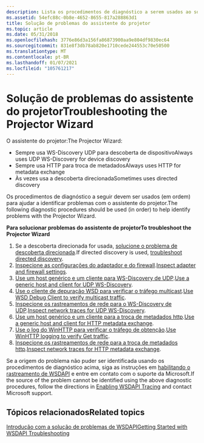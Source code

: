 ```yaml
---
description: Lista os procedimentos de diagnóstico a serem usados ao solucionar problemas do assistente de projetor.
ms.assetid: 54efc88c-0b8e-4652-8655-817a288863d1
title: Solução de problemas do assistente do projetor
ms.topic: article
ms.date: 05/31/2018
ms.openlocfilehash: 3776e86d3a156fa86873900aa9e804df9830ec64
ms.sourcegitcommit: 831e8f3db78ab820e1710cede244553c70e50500
ms.translationtype: MT
ms.contentlocale: pt-BR
ms.lasthandoff: 01/07/2021
ms.locfileid: "105761217"
---
```

# <a name="troubleshooting-the-projector-wizard"></a><span data-ttu-id="68ac3-103">Solução de problemas do assistente do projetor</span><span class="sxs-lookup"><span data-stu-id="68ac3-103">Troubleshooting the Projector Wizard</span></span>

<span data-ttu-id="68ac3-104">O assistente do projetor:</span><span class="sxs-lookup"><span data-stu-id="68ac3-104">The Projector Wizard:</span></span>

-   <span data-ttu-id="68ac3-105">Sempre usa WS-Discovery UDP para descoberta de dispositivo</span><span class="sxs-lookup"><span data-stu-id="68ac3-105">Always uses UDP WS-Discovery for device discovery</span></span>
-   <span data-ttu-id="68ac3-106">Sempre usa HTTP para troca de metadados</span><span class="sxs-lookup"><span data-stu-id="68ac3-106">Always uses HTTP for metadata exchange</span></span>
-   <span data-ttu-id="68ac3-107">Às vezes usa a descoberta direcionada</span><span class="sxs-lookup"><span data-stu-id="68ac3-107">Sometimes uses directed discovery</span></span>

<span data-ttu-id="68ac3-108">Os procedimentos de diagnóstico a seguir devem ser usados (em ordem) para ajudar a identificar problemas com o assistente do projetor.</span><span class="sxs-lookup"><span data-stu-id="68ac3-108">The following diagnostic procedures should be used (in order) to help identify problems with the Projector Wizard.</span></span>

<span data-ttu-id="68ac3-109">**Para solucionar problemas do assistente de projetor**</span><span class="sxs-lookup"><span data-stu-id="68ac3-109">**To troubleshoot the Projector Wizard**</span></span>

1.  <span data-ttu-id="68ac3-110">Se a descoberta direcionada for usada, [solucione o problema de descoberta direcionada](troubleshooting-applications-using-directed-discovery.md).</span><span class="sxs-lookup"><span data-stu-id="68ac3-110">If directed discovery is used, [troubleshoot directed discovery](troubleshooting-applications-using-directed-discovery.md).</span></span>
2.  <span data-ttu-id="68ac3-111">[Inspecione as configurações do adaptador e do firewall](inspecting-adapter-and-firewall-settings.md).</span><span class="sxs-lookup"><span data-stu-id="68ac3-111">[Inspect adapter and firewall settings](inspecting-adapter-and-firewall-settings.md).</span></span>
3.  <span data-ttu-id="68ac3-112">[Use um host genérico e um cliente para WS-Discovery de UDP](using-a-generic-host-and-client-for-udp-ws-discovery.md).</span><span class="sxs-lookup"><span data-stu-id="68ac3-112">[Use a generic host and client for UDP WS-Discovery](using-a-generic-host-and-client-for-udp-ws-discovery.md).</span></span>
4.  <span data-ttu-id="68ac3-113">[Use o cliente de depuração WSD para verificar o tráfego multicast](using-wsddebug-client-to-verify-multicast-traffic.md).</span><span class="sxs-lookup"><span data-stu-id="68ac3-113">[Use WSD Debug Client to verify multicast traffic](using-wsddebug-client-to-verify-multicast-traffic.md).</span></span>
5.  <span data-ttu-id="68ac3-114">[Inspecione os rastreamentos de rede para o WS-Discovery de UDP](inspecting-network-traces-for-udp-ws-discovery.md).</span><span class="sxs-lookup"><span data-stu-id="68ac3-114">[Inspect network traces for UDP WS-Discovery](inspecting-network-traces-for-udp-ws-discovery.md).</span></span>
6.  <span data-ttu-id="68ac3-115">[Use um host genérico e um cliente para a troca de metadados http](using-a-generic-host-and-client-for-http-metadata-exchange.md).</span><span class="sxs-lookup"><span data-stu-id="68ac3-115">[Use a generic host and client for HTTP metadata exchange](using-a-generic-host-and-client-for-http-metadata-exchange.md).</span></span>
7.  <span data-ttu-id="68ac3-116">[Use o log do WinHTTP para verificar o tráfego de obtenção](using-winhttp-logging-to-verify-get-traffic.md).</span><span class="sxs-lookup"><span data-stu-id="68ac3-116">[Use WinHTTP logging to verify Get traffic](using-winhttp-logging-to-verify-get-traffic.md).</span></span>
8.  <span data-ttu-id="68ac3-117">[Inspecione os rastreamentos de rede para a troca de metadados http](inspecting-network-traces-for-http-metadata-exchange.md).</span><span class="sxs-lookup"><span data-stu-id="68ac3-117">[Inspect network traces for HTTP metadata exchange](inspecting-network-traces-for-http-metadata-exchange.md).</span></span>

<span data-ttu-id="68ac3-118">Se a origem do problema não puder ser identificada usando os procedimentos de diagnóstico acima, siga as instruções em [habilitando o rastreamento de WSDAPI](enabling-wsdapi-tracing.md) e entre em contato com o suporte da Microsoft.</span><span class="sxs-lookup"><span data-stu-id="68ac3-118">If the source of the problem cannot be identified using the above diagnostic procedures, follow the directions in [Enabling WSDAPI Tracing](enabling-wsdapi-tracing.md) and contact Microsoft support.</span></span>

## <a name="related-topics"></a><span data-ttu-id="68ac3-119">Tópicos relacionados</span><span class="sxs-lookup"><span data-stu-id="68ac3-119">Related topics</span></span>

<dl> <dt>

[<span data-ttu-id="68ac3-120">Introdução com a solução de problemas de WSDAPI</span><span class="sxs-lookup"><span data-stu-id="68ac3-120">Getting Started with WSDAPI Troubleshooting</span></span>](getting-started-with-wsdapi-troubleshooting.md)
</dt> </dl>

 

 



